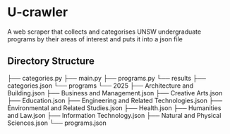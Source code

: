 # U-crawler
A web scraper that collects and categorises UNSW undergraduate programs by their areas of interest and puts it into a json file

## Directory Structure
├── categories.py
├── main.py
├── programs.py
└── results
    ├── categories.json
    └── programs
        └── 2025
            ├── Architecture and Building.json
            ├── Business and Management.json
            ├── Creative Arts.json
            ├── Education.json
            ├── Engineering and Related Technologies.json
            ├── Environmental and Related Studies.json
            ├── Health.json
            ├── Humanities and Law.json
            ├── Information Technology.json
            ├── Natural and Physical Sciences.json
            └── programs.json

